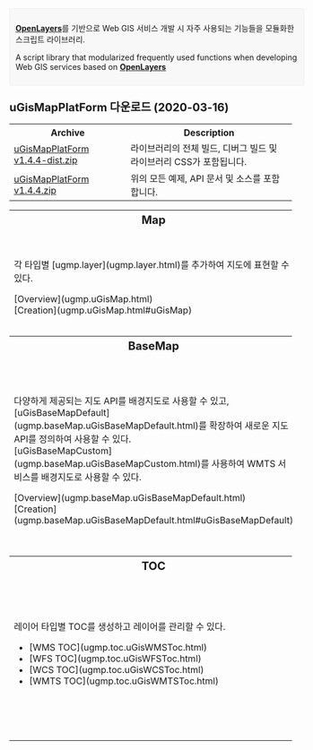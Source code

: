 <div>
	<div id="news" class="col-sm-12" style="border: 1px solid #eee; background-color: #f8f8f8; border-radius: 2px; padding: 10px; margin-bottom: 10px; width: 100%;">
		<p>
			<strong><a href="https://openlayers.org" target="_blank">OpenLayers</a></strong>를 기반으로 Web GIS 서비스 개발 시 자주 사용되는 기능들을 모듈화한 스크립트 라이브러리.
		</p>
		<p>
			A script library that modularized frequently used functions when developing Web GIS services based on <strong><a href="https://openlayers.org" target="_blank">OpenLayers</a></strong>
		</p>
	</div>
</div>

<div class="row">
	<h3 class="col-sm-12">
		<font style="vertical-align: inherit;"><font style="font-size: 20px; vertical-align: inherit;">uGisMapPlatForm 다운로드 (2020-03-16)</font></font>
	</h3>
</div>

<div class="row">
	<div class="col-sm-12">
		<table class="table table-hover">
			<tbody>
				<tr>
					<th><font style="vertical-align: inherit;"><font style="vertical-align: inherit;">Archive</font></font></th>
					<th><font style="vertical-align: inherit;"><font style="vertical-align: inherit;">Description</font></font></th>
				</tr>
				<tr>
					<td><a href="../download/uGisMapPlatForm v1.4.4-dist.zip"> <font style="vertical-align: inherit;">uGisMapPlatForm v1.4.4-dist.zip</font>
					</a></td>
					<td><font style="vertical-align: inherit;">라이브러리의 전체 빌드, 디버그 빌드 및 라이브러리 CSS가 포함됩니다.</font></td>
				</tr>
				<tr>
					<td><a href="../download/uGisMapPlatForm v1.4.4.zip"> <font style="vertical-align: inherit;">uGisMapPlatForm v1.4.4.zip</font>
					</a></td>
					<td><font style="vertical-align: inherit;">위의 모든 예제, API 문서 및 소스를 포함합니다.</font></td>
				</tr>
			</tbody>
		</table>
	</div>
</div>

<table>
	<tr style="font-size: 20px;">
		<th width="33.3%">Map</th>
		<th width="33.3%">Popup</th>
		<th width="33.3%">Animation</th>
	</tr>
	<tr>
		<td><p>각 타입별 [ugmp.layer](ugmp.layer.html)를 추가하여 지도에 표현할 수 있다.</p> [Overview](ugmp.uGisMap.html)<br> [Creation](ugmp.uGisMap.html#uGisMap)</td>
		<td><p>지도 위에 팝업을 표시할 수 있고, 내용에는 html 컨텐츠를 적용시킬 수 있다.</p> [Overview](ugmp.uGisPopup.html)<br> [Creation](ugmp.uGisPopup.html#uGisPopup)</td>
		<td><p>
				원하는 피처의 형태로 다양한 애니메이션 효과를 사용할 수 있고, <br> [featureAnimationDefault](ugmp.animation.featureAnimationDefault.html)를 확장하여 새로운 애니메이션 효과를 정의하여 사용할 수 있다.
			</p> [Overview](ugmp.animation.featureAnimationDefault.html)<br> [Creation](ugmp.animation.featureAnimationDefault.html#featureAnimationDefault)</td>
	</tr>
	<tr style="font-size: 20px;">
		<th>BaseMap</th>
		<th>Layer</th>
		<th>OGC Service</th>
	</tr>
	<tr>
		<td><p>
				다양하게 제공되는 지도 API를 배경지도로 사용할 수 있고, <br> [uGisBaseMapDefault](ugmp.baseMap.uGisBaseMapDefault.html)를 확장하여 새로운 지도 API를 정의하여 사용할 수 있다. <br> [uGisBaseMapCustom](ugmp.baseMap.uGisBaseMapCustom.html)를 사용하여 WMTS 서비스를 배경지도로 사용할 수 있다.
			</p> [Overview](ugmp.baseMap.uGisBaseMapDefault.html)<br> [Creation](ugmp.baseMap.uGisBaseMapDefault.html#uGisBaseMapDefault)</td>
		<td>OGC 표준의 WMS, WFS, WCS, WMTS 레이어를 생성할 수 있고, <br> [uGisLayerDefault](ugmp.layer.uGisLayerDefault.html)를 확장하여 사용자 정의 레이어를 지도에 표현할 수 있다.
			<ul>
				<li>[WMSLayer](ugmp.layer.uGisWMSLayer.html)</li>
				<li>[WFSLayer](ugmp.layer.uGisWFSLayer.html)</li>
				<li>[WCSLayer](ugmp.layer.uGisWCSLayer.html)</li>
				<li>[WMTSLayer](ugmp.layer.uGisWMTSLayer.html)</li>
			</ul> [All Layer](ugmp.layer.html)
		</td>
		<td>OGC 표준의 다양한 서비스를 요청할 수 있다.
			<ul>
				<li>[WMS GetCapabilities](ugmp.service.uGisGetCapabilitiesWMS.html)</li>
				<li>[WFS GetCapabilities](ugmp.service.uGisGetCapabilitiesWFS.html)</li>
				<li>[WCS GetCapabilities](ugmp.service.uGisGetCapabilitiesWCS.html)</li>
			</ul> [All Service](ugmp.service.html)
		</td>
	</tr>
	<tr style="font-size: 20px;">
		<th>TOC</th>
		<th>Control</th>
		<th>Capture</th>
	</tr>
	<tr>
		<td>레이어 타입별 TOC를 생성하고 레이어를 관리할 수 있다.
			<ul>
				<li>[WMS TOC](ugmp.toc.uGisWMSToc.html)</li>
				<li>[WFS TOC](ugmp.toc.uGisWFSToc.html)</li>
				<li>[WCS TOC](ugmp.toc.uGisWCSToc.html)</li>
				<li>[WMTS TOC](ugmp.toc.uGisWMTSToc.html)</li>
			</ul>
		</td>
		<td>다양한 기능으로 지도를 조작할 수 있고, [uGisControlDefault](ugmp.control.uGisControlDefault.html)를 확장하여 새로운 컨트롤을 정의하여 사용할 수 있다. <br>
			<ul>
				<li>[DragZoomIn](ugmp.control.uGisDragZoomIn.html)</li>
				<li>[DrawFeature](ugmp.control.uGisDrawFeature.html)</li>
				<li>[AreaMeasure](ugmp.control.uGisAreaMeasure.html)</li>
			</ul> [All Control](ugmp.control.html)
		</td>
		<td>
			<p>
				배경지도 및 각 타입별로 추가된 <a href="ugmp.layer.html">ugmp.layer</a>를 캡쳐할 수 있다.
			</p> [Overview](ugmp.uGisCapture.html)<br> [Creation](ugmp.uGisCapture.html#uGisCapture)
		</td>
	</tr>
</table>

